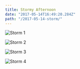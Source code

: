 ```yaml
---
title: Stormy Afternoon
date: "2017-05-14T16:49:20.284Z"
path: "/2017-05-14-storm/"
---
```


![Storm 1](/2017-05-14-storm/animation-2017-05-14_16-49-20.gif)

![Storm 2](/2017-05-14-storm/animation-2017-05-14_17-01-53.gif)

![Storm 3](/2017-05-14-storm/animation-2017-05-14_17-12-08.gif)

![Storm 4](/2017-05-14-storm/animation-2017-05-14_17-19-44.gif)
